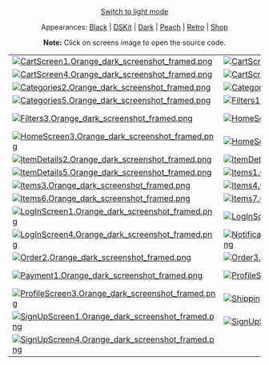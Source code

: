 <p align='center'><a href="ScreensGallery_Orange_light.md">Switch to light mode</a></p>
<p align='center'>Appearances:
<a href="ScreensGallery_Black_dark.md">Black</a> | <a href="ScreensGallery_DSKit_dark.md">DSKit</a> | <a href="ScreensGallery_Dark_dark.md">Dark</a> | <a href="ScreensGallery_Peach_dark.md">Peach</a> | <a href="ScreensGallery_Retro_dark.md">Retro</a> | <a href="ScreensGallery_Shop_dark.md">Shop</a>
</p>
<p align='center'><b>Note:</b> Click on screens image to open the source code.</p>
<table>
<tr>
<td><a href="../DSKitExplorer/Screens/./CartScreen1.swift"><img src="Screenshots/./CartScreen1.Orange_dark_screenshot_framed.png" alt="CartScreen1.Orange_dark_screenshot_framed.png"></a></td>
<td><a href="../DSKitExplorer/Screens/./CartScreen2.swift"><img src="Screenshots/./CartScreen2.Orange_dark_screenshot_framed.png" alt="CartScreen2.Orange_dark_screenshot_framed.png"></a></td>
<td><a href="../DSKitExplorer/Screens/./CartScreen3.swift"><img src="Screenshots/./CartScreen3.Orange_dark_screenshot_framed.png" alt="CartScreen3.Orange_dark_screenshot_framed.png"></a></td>
</tr>
<tr>
<td><a href="../DSKitExplorer/Screens/./CartScreen4.swift"><img src="Screenshots/./CartScreen4.Orange_dark_screenshot_framed.png" alt="CartScreen4.Orange_dark_screenshot_framed.png"></a></td>
<td><a href="../DSKitExplorer/Screens/./CartScreen5.swift"><img src="Screenshots/./CartScreen5.Orange_dark_screenshot_framed.png" alt="CartScreen5.Orange_dark_screenshot_framed.png"></a></td>
<td><a href="../DSKitExplorer/Screens/./Categories1.swift"><img src="Screenshots/./Categories1.Orange_dark_screenshot_framed.png" alt="Categories1.Orange_dark_screenshot_framed.png"></a></td>
</tr>
<tr>
<td><a href="../DSKitExplorer/Screens/./Categories2.swift"><img src="Screenshots/./Categories2.Orange_dark_screenshot_framed.png" alt="Categories2.Orange_dark_screenshot_framed.png"></a></td>
<td><a href="../DSKitExplorer/Screens/./Categories3.swift"><img src="Screenshots/./Categories3.Orange_dark_screenshot_framed.png" alt="Categories3.Orange_dark_screenshot_framed.png"></a></td>
<td><a href="../DSKitExplorer/Screens/./Categories4.swift"><img src="Screenshots/./Categories4.Orange_dark_screenshot_framed.png" alt="Categories4.Orange_dark_screenshot_framed.png"></a></td>
</tr>
<tr>
<td><a href="../DSKitExplorer/Screens/./Categories5.swift"><img src="Screenshots/./Categories5.Orange_dark_screenshot_framed.png" alt="Categories5.Orange_dark_screenshot_framed.png"></a></td>
<td><a href="../DSKitExplorer/Screens/./Filters1.swift"><img src="Screenshots/./Filters1.Orange_dark_screenshot_framed.png" alt="Filters1.Orange_dark_screenshot_framed.png"></a></td>
<td><a href="../DSKitExplorer/Screens/./Filters2.swift"><img src="Screenshots/./Filters2.Orange_dark_screenshot_framed.png" alt="Filters2.Orange_dark_screenshot_framed.png"></a></td>
</tr>
<tr>
<td><a href="../DSKitExplorer/Screens/./Filters3.swift"><img src="Screenshots/./Filters3.Orange_dark_screenshot_framed.png" alt="Filters3.Orange_dark_screenshot_framed.png"></a></td>
<td><a href="../DSKitExplorer/Screens/./HomeScreen1.swift"><img src="Screenshots/./HomeScreen1.Orange_dark_screenshot_framed.png" alt="HomeScreen1.Orange_dark_screenshot_framed.png"></a></td>
<td><a href="../DSKitExplorer/Screens/./HomeScreen2.swift"><img src="Screenshots/./HomeScreen2.Orange_dark_screenshot_framed.png" alt="HomeScreen2.Orange_dark_screenshot_framed.png"></a></td>
</tr>
<tr>
<td><a href="../DSKitExplorer/Screens/./HomeScreen3.swift"><img src="Screenshots/./HomeScreen3.Orange_dark_screenshot_framed.png" alt="HomeScreen3.Orange_dark_screenshot_framed.png"></a></td>
<td><a href="../DSKitExplorer/Screens/./HomeScreen4.swift"><img src="Screenshots/./HomeScreen4.Orange_dark_screenshot_framed.png" alt="HomeScreen4.Orange_dark_screenshot_framed.png"></a></td>
<td><a href="../DSKitExplorer/Screens/./ItemDetails1.swift"><img src="Screenshots/./ItemDetails1.Orange_dark_screenshot_framed.png" alt="ItemDetails1.Orange_dark_screenshot_framed.png"></a></td>
</tr>
<tr>
<td><a href="../DSKitExplorer/Screens/./ItemDetails2.swift"><img src="Screenshots/./ItemDetails2.Orange_dark_screenshot_framed.png" alt="ItemDetails2.Orange_dark_screenshot_framed.png"></a></td>
<td><a href="../DSKitExplorer/Screens/./ItemDetails3.swift"><img src="Screenshots/./ItemDetails3.Orange_dark_screenshot_framed.png" alt="ItemDetails3.Orange_dark_screenshot_framed.png"></a></td>
<td><a href="../DSKitExplorer/Screens/./ItemDetails4.swift"><img src="Screenshots/./ItemDetails4.Orange_dark_screenshot_framed.png" alt="ItemDetails4.Orange_dark_screenshot_framed.png"></a></td>
</tr>
<tr>
<td><a href="../DSKitExplorer/Screens/./ItemDetails5.swift"><img src="Screenshots/./ItemDetails5.Orange_dark_screenshot_framed.png" alt="ItemDetails5.Orange_dark_screenshot_framed.png"></a></td>
<td><a href="../DSKitExplorer/Screens/./Items1.swift"><img src="Screenshots/./Items1.Orange_dark_screenshot_framed.png" alt="Items1.Orange_dark_screenshot_framed.png"></a></td>
<td><a href="../DSKitExplorer/Screens/./Items2.swift"><img src="Screenshots/./Items2.Orange_dark_screenshot_framed.png" alt="Items2.Orange_dark_screenshot_framed.png"></a></td>
</tr>
<tr>
<td><a href="../DSKitExplorer/Screens/./Items3.swift"><img src="Screenshots/./Items3.Orange_dark_screenshot_framed.png" alt="Items3.Orange_dark_screenshot_framed.png"></a></td>
<td><a href="../DSKitExplorer/Screens/./Items4.swift"><img src="Screenshots/./Items4.Orange_dark_screenshot_framed.png" alt="Items4.Orange_dark_screenshot_framed.png"></a></td>
<td><a href="../DSKitExplorer/Screens/./Items5.swift"><img src="Screenshots/./Items5.Orange_dark_screenshot_framed.png" alt="Items5.Orange_dark_screenshot_framed.png"></a></td>
</tr>
<tr>
<td><a href="../DSKitExplorer/Screens/./Items6.swift"><img src="Screenshots/./Items6.Orange_dark_screenshot_framed.png" alt="Items6.Orange_dark_screenshot_framed.png"></a></td>
<td><a href="../DSKitExplorer/Screens/./Items7.swift"><img src="Screenshots/./Items7.Orange_dark_screenshot_framed.png" alt="Items7.Orange_dark_screenshot_framed.png"></a></td>
<td><a href="../DSKitExplorer/Screens/./Items8.swift"><img src="Screenshots/./Items8.Orange_dark_screenshot_framed.png" alt="Items8.Orange_dark_screenshot_framed.png"></a></td>
</tr>
<tr>
<td><a href="../DSKitExplorer/Screens/./LogInScreen1.swift"><img src="Screenshots/./LogInScreen1.Orange_dark_screenshot_framed.png" alt="LogInScreen1.Orange_dark_screenshot_framed.png"></a></td>
<td><a href="../DSKitExplorer/Screens/./LogInScreen2.swift"><img src="Screenshots/./LogInScreen2.Orange_dark_screenshot_framed.png" alt="LogInScreen2.Orange_dark_screenshot_framed.png"></a></td>
<td><a href="../DSKitExplorer/Screens/./LogInScreen3.swift"><img src="Screenshots/./LogInScreen3.Orange_dark_screenshot_framed.png" alt="LogInScreen3.Orange_dark_screenshot_framed.png"></a></td>
</tr>
<tr>
<td><a href="../DSKitExplorer/Screens/./LogInScreen4.swift"><img src="Screenshots/./LogInScreen4.Orange_dark_screenshot_framed.png" alt="LogInScreen4.Orange_dark_screenshot_framed.png"></a></td>
<td><a href="../DSKitExplorer/Screens/./NotificationsScreen1.swift"><img src="Screenshots/./NotificationsScreen1.Orange_dark_screenshot_framed.png" alt="NotificationsScreen1.Orange_dark_screenshot_framed.png"></a></td>
<td><a href="../DSKitExplorer/Screens/./Order1.swift"><img src="Screenshots/./Order1.Orange_dark_screenshot_framed.png" alt="Order1.Orange_dark_screenshot_framed.png"></a></td>
</tr>
<tr>
<td><a href="../DSKitExplorer/Screens/./Order2.swift"><img src="Screenshots/./Order2.Orange_dark_screenshot_framed.png" alt="Order2.Orange_dark_screenshot_framed.png"></a></td>
<td><a href="../DSKitExplorer/Screens/./Order3.swift"><img src="Screenshots/./Order3.Orange_dark_screenshot_framed.png" alt="Order3.Orange_dark_screenshot_framed.png"></a></td>
<td><a href="../DSKitExplorer/Screens/./Order4.swift"><img src="Screenshots/./Order4.Orange_dark_screenshot_framed.png" alt="Order4.Orange_dark_screenshot_framed.png"></a></td>
</tr>
<tr>
<td><a href="../DSKitExplorer/Screens/./Payment1.swift"><img src="Screenshots/./Payment1.Orange_dark_screenshot_framed.png" alt="Payment1.Orange_dark_screenshot_framed.png"></a></td>
<td><a href="../DSKitExplorer/Screens/./ProfileScreen1.swift"><img src="Screenshots/./ProfileScreen1.Orange_dark_screenshot_framed.png" alt="ProfileScreen1.Orange_dark_screenshot_framed.png"></a></td>
<td><a href="../DSKitExplorer/Screens/./ProfileScreen2.swift"><img src="Screenshots/./ProfileScreen2.Orange_dark_screenshot_framed.png" alt="ProfileScreen2.Orange_dark_screenshot_framed.png"></a></td>
</tr>
<tr>
<td><a href="../DSKitExplorer/Screens/./ProfileScreen3.swift"><img src="Screenshots/./ProfileScreen3.Orange_dark_screenshot_framed.png" alt="ProfileScreen3.Orange_dark_screenshot_framed.png"></a></td>
<td><a href="../DSKitExplorer/Screens/./Shipping1.swift"><img src="Screenshots/./Shipping1.Orange_dark_screenshot_framed.png" alt="Shipping1.Orange_dark_screenshot_framed.png"></a></td>
<td><a href="../DSKitExplorer/Screens/./Shipping2.swift"><img src="Screenshots/./Shipping2.Orange_dark_screenshot_framed.png" alt="Shipping2.Orange_dark_screenshot_framed.png"></a></td>
</tr>
<tr>
<td><a href="../DSKitExplorer/Screens/./SignUpScreen1.swift"><img src="Screenshots/./SignUpScreen1.Orange_dark_screenshot_framed.png" alt="SignUpScreen1.Orange_dark_screenshot_framed.png"></a></td>
<td><a href="../DSKitExplorer/Screens/./SignUpScreen2.swift"><img src="Screenshots/./SignUpScreen2.Orange_dark_screenshot_framed.png" alt="SignUpScreen2.Orange_dark_screenshot_framed.png"></a></td>
<td><a href="../DSKitExplorer/Screens/./SignUpScreen3.swift"><img src="Screenshots/./SignUpScreen3.Orange_dark_screenshot_framed.png" alt="SignUpScreen3.Orange_dark_screenshot_framed.png"></a></td>
</tr>
<tr>
<td><a href="../DSKitExplorer/Screens/./SignUpScreen4.swift"><img src="Screenshots/./SignUpScreen4.Orange_dark_screenshot_framed.png" alt="SignUpScreen4.Orange_dark_screenshot_framed.png"></a></td>
</tr>
</table>
